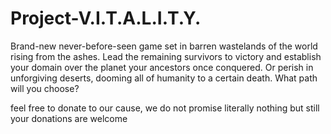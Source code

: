 # Project-V.I.T.A.L.I.T.Y.

Brand-new never-before-seen game set in barren wastelands of the world rising from the ashes. Lead the remaining survivors to victory and establish your domain over the planet your ancestors once conquered. Or perish in unforgiving deserts, dooming all of humanity to a certain death. What path will you choose?

feel free to donate to our cause, we do not promise literally nothing but still your donations are welcome
